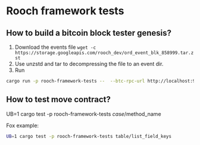 # Rooch framework tests


## How to build a bitcoin block tester genesis?

1. Download the events file `wget -c https://storage.googleapis.com/rooch_dev/ord_event_blk_858999.tar.zst`
2. Use unzstd and tar to decompressing the file to an event dir.
3. Run

```bash
cargo run -p rooch-framework-tests --  --btc-rpc-url http://localhost:9332 --btc-rpc-username your_username --btc-rpc-password your_pwd --ord-event-dir your_local_event_dir --blocks 790964 --blocks 855396
```

## How to test move contract?

UB=1 cargo test -p rooch-framework-tests $case/$method_name

Fox example:

```bash
UB=1 cargo test -p rooch-framework-tests table/list_field_keys
```
